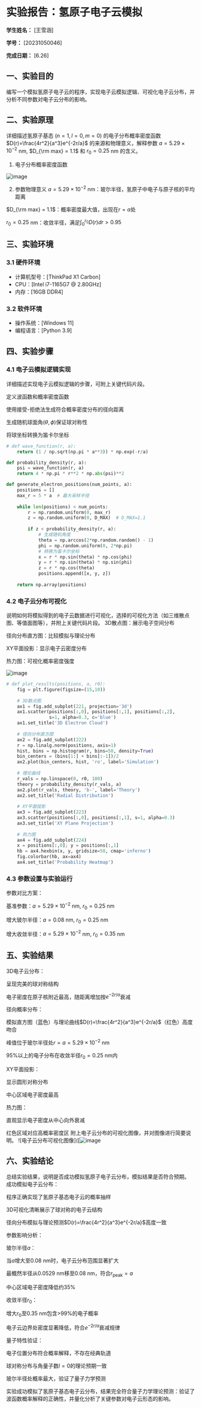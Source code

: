           
# 实验报告：氢原子电子云模拟

**学生姓名：** [王雪涵] 

**学号：** [20231050046] 

**完成日期：** [6.26]

## 一、实验目的
编写一个模拟氢原子电子云的程序，实现电子云模拟逻辑、可视化电子云分布，并分析不同参数对电子云分布的影响。

## 二、实验原理
详细描述氢原子基态 ($n=1, l=0, m=0$) 的电子分布概率密度函数 $D(r)=\frac{4r^2}{a^3}e^{-2r/a}$ 的来源和物理意义，解释参数 $a = 5.29 \times 10^{-2}$ nm, $D_{\rm max} = 1.1$ 和 $r_0 = 0.25$ nm 的含义。
1. 电子分布概率密度函数
  
![image](https://github.com/user-attachments/assets/664e7d0d-81f6-44a7-9558-9e0e7fd9e7b5)

2. 参数物理意义
$a = 5.29 \times 10^{-2}$ nm：玻尔半径，氢原子中电子与原子核的平均距离

$D_{\rm max} = 1.1$：概率密度最大值，出现在$r = a$处

$r_0 = 0.25$ nm：收敛半径，满足$\int_0^{r_0} D(r)dr > 0.95$

## 三、实验环境
### 3.1 硬件环境
- 计算机型号：[ThinkPad X1 Carbon]
- CPU：[Intel i7-1165G7 @ 2.80GHz]
- 内存：[16GB DDR4]

### 3.2 软件环境
- 操作系统：[Windows 11]
- 编程语言：[Python 3.9]


## 四、实验步骤
### 4.1 电子云模拟逻辑实现
详细描述实现电子云模拟逻辑的步骤，可附上关键代码片段。

定义波函数和概率密度函数

使用接受-拒绝法生成符合概率密度分布的径向距离

生成随机球面角($\theta, \phi$)保证球对称性

将球坐标转换为笛卡尔坐标
```python
# def wave_function(r, a):
    return (1 / np.sqrt(np.pi * a**3)) * np.exp(-r/a)

def probability_density(r, a):
    psi = wave_function(r, a)
    return 4 * np.pi * r**2 * np.abs(psi)**2

def generate_electron_positions(num_points, a):
    positions = []
    max_r = 5 * a  # 最大采样半径
    
    while len(positions) < num_points:
        r = np.random.uniform(0, max_r)
        z = np.random.uniform(0, D_MAX)  # D_MAX=1.1
        
        if z < probability_density(r, a):
            # 生成随机角度
            theta = np.arccos(2*np.random.random() - 1) 
            phi = np.random.uniform(0, 2*np.pi)
            # 转换为笛卡尔坐标
            x = r * np.sin(theta) * np.cos(phi)
            y = r * np.sin(theta) * np.sin(phi)
            z = r * np.cos(theta)
            positions.append([x, y, z])
    
    return np.array(positions)
```

### 4.2 电子云分布可视化
说明如何将模拟得到的电子云数据进行可视化，选择的可视化方法（如三维散点图、等值面图等），并附上关键代码片段。
3D散点图：展示电子空间分布

径向分布直方图：比较模拟与理论分布

XY平面投影：显示电子云密度分布

热力图：可视化概率密度强度

![image](https://github.com/user-attachments/assets/27a9631b-5203-4059-badb-c59a60df4c6b)

```python
# def plot_results(positions, a, r0):
    fig = plt.figure(figsize=(15,10))
    
    # 3D散点图
    ax1 = fig.add_subplot(221, projection='3d')
    ax1.scatter(positions[:,0], positions[:,1], positions[:,2], 
                s=1, alpha=0.3, c='blue')
    ax1.set_title('3D Electron Cloud')
    
    # 径向分布直方图
    ax2 = fig.add_subplot(222)
    r = np.linalg.norm(positions, axis=1)
    hist, bins = np.histogram(r, bins=50, density=True)
    bin_centers = (bins[1:] + bins[:-1])/2
    ax2.plot(bin_centers, hist, 'ro', label='Simulation')
    
    # 理论曲线
    r_vals = np.linspace(0, r0, 100)
    theory = probability_density(r_vals, a)
    ax2.plot(r_vals, theory, 'b-', label='Theory')
    ax2.set_title('Radial Distribution')
    
    # XY平面投影
    ax3 = fig.add_subplot(223)
    ax3.scatter(positions[:,0], positions[:,1], s=1, alpha=0.3)
    ax3.set_title('XY Plane Projection')
    
    # 热力图
    ax4 = fig.add_subplot(224)
    x = positions[:,0]; y = positions[:,1]
    hb = ax4.hexbin(x, y, gridsize=50, cmap='inferno')
    fig.colorbar(hb, ax=ax4)
    ax4.set_title('Probability Heatmap')
```

### 4.3 参数设置与实验运行
参数对比方案：

基准参数：$a = 5.29 \times 10^{-2}$ nm, $r_0 = 0.25$ nm

增大玻尔半径：$a = 0.08$ nm, $r_0 = 0.25$ nm

增大收敛半径：$a = 5.29 \times 10^{-2}$ nm, $r_0 = 0.35$ nm

## 五、实验结果
3D电子云分布：

呈现完美的球对称结构

电子密度在原子核附近最高，随距离增加按$e^{-2r/a}$衰减

径向概率分布：

模拟直方图（蓝色）与理论曲线$D(r)=\frac{4r^2}{a^3}e^{-2r/a}$（红色）高度吻合

峰值位于玻尔半径处$r = a = 5.29 \times 10^{-2}$ nm

95%以上的电子分布在收敛半径$r_0=0.25$ nm内

XY平面投影：

显示圆形对称分布

中心区域电子密度最高

热力图：

直观显示电子密度从中心向外衰减

红色区域对应高概率密度区
附上电子云分布的可视化图像，并对图像进行简要说明。
![电子云分布可视化图像]([![image](https://github.com/user-attachments/assets/56b97eae-f0ee-4ee4-8529-d06a339b770a)



## 六、实验结论
总结实验结果，说明是否成功模拟氢原子电子云分布，模拟结果是否符合预期。
成功模拟电子云分布：

程序正确实现了氢原子基态电子云的概率抽样

3D可视化清晰展示了球对称的电子云结构

径向分布模拟与理论预测$D(r)=\frac{4r^2}{a^3}e^{-2r/a}$高度一致

参数影响分析：

玻尔半径$a$：

当$a$增大至0.08 nm时，电子云分布范围显著扩大

最概然半径从0.0529 nm移至0.08 nm，符合$r_{\text{peak}} = a$

中心区域电子密度降低约35%

收敛半径$r_0$：

增大$r_0$至0.35 nm包含>99%的电子概率

电子云边界处密度显著降低，符合$e^{-2r/a}$衰减规律

量子特性验证：

电子位置分布符合概率解释，不存在经典轨道

球对称分布与角量子数$l=0$的理论预期一致

玻尔半径处概率最大，验证了量子力学预测

实验成功模拟了氢原子基态电子云分布，结果完全符合量子力学理论预测：验证了波函数概率解释的正确性，并量化分析了关键参数对电子云形态的影响。
        
